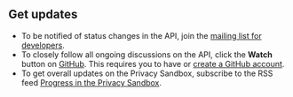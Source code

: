 ## Get updates

*  To be notified of status changes in the API, join the [mailing list for developers](https://groups.google.com/u/1/a/chromium.org/g/attribution-reporting-api-dev).
*  To closely follow all ongoing discussions on the API, click the **Watch**
   button on [GitHub](https://github.com/WICG/conversion-measurement-api).
   This requires you to have or [create a GitHub account](https://docs.github.com/en/get-started/signing-up-for-github/signing-up-for-a-new-github-account).
*  To get overall updates on the Privacy Sandbox, subscribe to the RSS feed
   [Progress in the Privacy Sandbox](/tags/progress-in-the-privacy-sandbox/).

